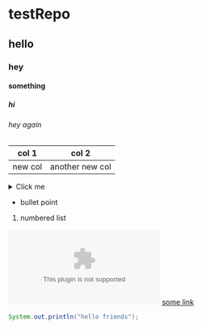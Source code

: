 # testRepo
## hello
### hey
#### something 
##### hi
###### hey again 


|col 1| col 2|
|---|---|
|new col| another new col|

<details>
<summary>Click me</summary>

surprise
Its me!!
</details>

- bullet point 

1. numbered list

![some caption](www.google.com)
[some link](www.qa.com)


```java
System.out.println("hello friends");
```

